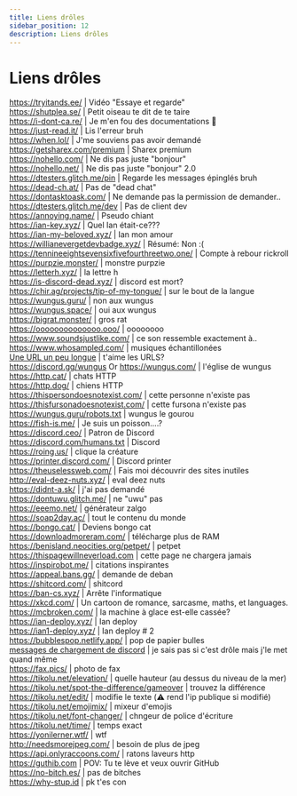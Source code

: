 ```yaml
---
title: Liens drôles
sidebar_position: 12
description: Liens drôles
---
```


# Liens drôles

https://tryitands.ee/ | Vidéo "Essaye et regarde"   <br/>
https://shutplea.se/ | Petit oiseau te dit de te taire   <br/>
https://i-dont-ca.re/ | Je m'en fou des documentations 👀   <br/>
https://just-read.it/ | Lis l'erreur bruh   <br/>
https://when.lol/ | J'me souviens pas avoir demandé   <br/>
https://getsharex.com/premium | Sharex premium   <br/>
https://nohello.com/ | Ne dis pas juste "bonjour"   <br/>
https://nohello.net/ | Ne dis pas juste "bonjour" 2.0 <br/>
https://dtesters.glitch.me/pin | Regarde les messages épinglés bruh   <br/>
https://dead-ch.at/ | Pas de "dead chat"   <br/>
https://dontasktoask.com/ | Ne demande pas la permission de demander..   <br/>
https://dtesters.glitch.me/dev | Pas de client dev   <br/> 
https://annoying.name/ | Pseudo chiant   <br/>
https://ian-key.xyz/ | Quel Ian était-ce???   <br/>
https://ian-my-beloved.xyz/ | Ian mon amour   <br/>
https://willianevergetdevbadge.xyz/ | Résumé: Non :(   <br/>
https://tennineeightsevensixfivefourthreetwo.one/ | Compte à rebour rickroll   <br/>
https://purpzie.monster/ | monstre purpzie   <br/>
https://letterh.xyz/ | la lettre h   <br/>
https://is-discord-dead.xyz/ | discord est mort?   <br/>
https://chir.ag/projects/tip-of-my-tongue/ | sur le bout de la langue   <br/>
https://wungus.guru/ | non aux wungus   <br/>
https://wungus.space/ | oui aux wungus   <br/>
https://bigrat.monster/ | gros rat   <br/>
https://oooooooooooooo.ooo/ | oooooooo   <br/>
https://www.soundsjustlike.com/ | ce son ressemble exactement à..   <br/>
https://www.whosampled.com/ | musiques échantillonées   <br/> 
[Une URL un peu longue](https://cdn.discordapp.com/attachments/238376364967723008/522109766848217088/unknown.png?comment=According_to_all_known_laws_of_aviation_there_is_no_way_a_bee_should_be_able_to_fly_Its_wings_are_too_small_to_get_its_fat_little_body_off_the_ground_The_bee_of_course_flies_anyway_because_bees_dont_care_what_humans_think_is_impossible_Yellow_black_Yellow_black_Yellow_black_Yellow_black_Ooh_black_and_yellow_Lets_shake_it_up_a_little_Barry_Breakfast_is_ready_Ooming_Hang_on_a_second_Hello__Barry__Adam__Oan_you_believe_this_is_happening__I_cant_Ill_pick_you_up_Looking_sharp_Use_the_stairs_Your_father_paid_good_money_for_those_Sorry_Im_excited_Heres_the_graduate_Were_very_proud_of_you_son_A_perfect_report_card_all_Bs_Very_proud_Ma_I_got_a_thing_going_here__You_got_lint_on_your_fuzz__Ow_Thats_me__Wave_to_us_Well_be_in_row_118000__Bye_Barry_I_told_you_stop_flying_in_the_house__Hey_Adam__Hey_Barry__Is_that_fuzz_gel__A_little_Special_day_graduation_Never_thought_Id_make_it_Three_days_grade_school_three_days_high_school_Those_were_awkward_Three_days_college_Im_glad_I_took_a_day_and_hitchhiked_around_the_hive_You_did_come_back_different__Hi_Barry__Artie_growing_a_mustache_Looks_good__Hear_about_Frankie__Yeah__You_going_to_the_funeral__No_Im_not_going_Everybody_knows_sting_someone_you_die_Dont_waste_it_on_a_squirrel_Such_a_hothead_I_guess_he_could_have_just_gotten_out_of_the_way_I_love_this_incorporating_an_amusement_park_into_our_day_Thats_why_we_dont_need_vacations_Boy_quite_a_bit_of_pomp_under_the_circumstances__Well_Adam_today_we_are_men__We_are__Beemen__Amen_Hallelujah_Students_faculty_distinguished_bees_please_welcome_Dean_Buzzwell_Welcome_New_Hive_Oity_graduating_class_of_9:15_That_concludes_our_ceremonies_And_begins_your_career_at_Honex) | t'aime les URLS?   <br/>
https://discord.gg/wungus Or https://wungus.com/ | l'église de wungus   <br/>
https://http.cat/ | chats HTTP <br/>
https://http.dog/ | chiens HTTP <br/>
https://thispersondoesnotexist.com/ | cette personne n'existe pas   <br/>
https://thisfursonadoesnotexist.com/ | cette fursona n'existe pas  <br/>
https://wungus.guru/robots.txt | wungus le gourou   <br/>
https://fish-is.me/ | Je suis un poisson....?  <br/> 
https://discord.ceo/ | Patron de Discord  <br/>
https://discord.com/humans.txt | Discord  <br/>
https://roing.us/ | clique la créature  <br/>
https://printer.discord.com/ | Discord printer  <br/>
https://theuselessweb.com/ | Fais moi découvrir des sites inutiles  <br/>
http://eval-deez-nuts.xyz/ | eval deez nuts  <br/>
https://didnt-a.sk/ | j'ai pas demandé  <br/>
https://dontuwu.glitch.me/ | ne "uwu" pas  <br/>
https://eeemo.net/ | générateur zalgo   <br/>
https://soap2day.ac/ | tout le contenu du monde  <br/>
https://bongo.cat/ | Deviens bongo cat  <br/>
https://downloadmoreram.com/ | télécharge plus de RAM  <br/>
https://benisland.neocities.org/petpet/ | petpet  <br/>
https://thispagewillneverload.com | cette page ne chargera jamais  <br/>
https://inspirobot.me/ | citations inspirantes <br/>
https://appeal.bans.gg/ | demande de deban <br/>
https://shitcord.com/ | shitcord <br/>
https://ban-cs.xyz/ | Arrête l'informatique  <br/>
https://xkcd.com/ | Un cartoon de romance, sarcasme, maths, et languages. <br/>
https://mcbroken.com/ | la machine à glace est-elle cassée?  <br/>
https://ian-deploy.xyz/ | Ian deploy  <br/>
https://ian1-deploy.xyz/ | Ian deploy # 2  <br/>
https://bubblespop.netlify.app/ | pop de papier bulles  <br/>
[messages de chargement de discord](https://gist.github.com/advaith1/540543d6a2b7fd66abdb0eb02c002f88) | je sais pas si c'est drôle mais j'le met quand même  <br/>
https://fax.pics/ | photo de fax <br/>
https://tikolu.net/elevation/ | quelle hauteur (au dessus du niveau de la mer)  <br/>
https://tikolu.net/spot-the-difference/gameover | trouvez la différence <br/>
https://tikolu.net/edit/ | modifie le texte (⚠️ rend l'ip publique si modifié)  <br/>
https://tikolu.net/emojimix/ | mixeur d'emojis  <br/>
https://tikolu.net/font-changer/ | chngeur de police d'écriture  <br/>
https://tikolu.net/time/ | temps exact  <br/>
https://yonilerner.wtf/ | wtf  <br/>
http://needsmorejpeg.com/ |  besoin de plus de jpeg  <br/>
https://api.onlyraccoons.com/ | ratons laveurs http  <br/>
https://guthib.com | POV: Tu te lève et veux ouvrir GitHub  <br/>
https://no-bitch.es/ | pas de bitches  <br/>
https://why-stup.id | pk t'es con